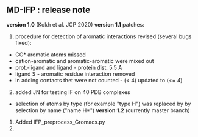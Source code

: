 ##  MD-IFP : release note


__version 1.0__   (Kokh et al. JCP 2020) 
__version 1.1__
   patches:
   1. procedure for detection of aromatic interactions revised (several bugs fixed):
   - CG* aromatic atoms missed 
   - cation-aromatic and aromatic-aromatic were mixed out
   - prot.-ligand and ligand - protein dist. 5.5 A
   - ligand S - aromatic residue interaction removed
   - in adding contacts thet were not counted - (< 4) updated to (<= 4)
   2. added JN for testing IF on 40 PDB complexes  
   - selection of atoms by type (for example "type H") was replaced by by selection by name ("name H*")
__version 1.2__ (currently master branch)
   1. Added IFP_preprocess_Gromacs.py 
   2. 
